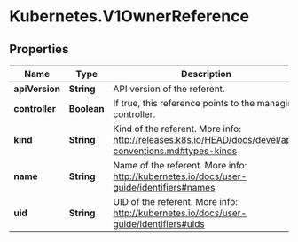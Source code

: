 # Kubernetes.V1OwnerReference

## Properties
Name | Type | Description | Notes
------------ | ------------- | ------------- | -------------
**apiVersion** | **String** | API version of the referent. | 
**controller** | **Boolean** | If true, this reference points to the managing controller. | [optional] 
**kind** | **String** | Kind of the referent. More info: http://releases.k8s.io/HEAD/docs/devel/api-conventions.md#types-kinds | 
**name** | **String** | Name of the referent. More info: http://kubernetes.io/docs/user-guide/identifiers#names | 
**uid** | **String** | UID of the referent. More info: http://kubernetes.io/docs/user-guide/identifiers#uids | 


